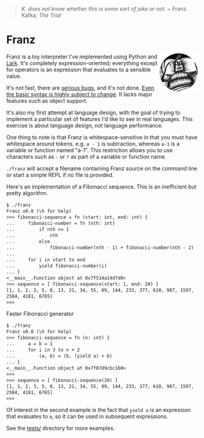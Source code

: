 > _K. does not know whether this is some sort of joke or not._ ~ Franz Kafka, _The Trial_

# Franz
<img align="right" width="100" height="100" src="https://github.com/cwells/franz/blob/master/franz.png">

Franz is a toy interpreter I've implemented using Python and [Lark](https://github.com/erezsh/lark). It's completely
expression-oriented; everything except for operators is an expression that evaluates to a sensible value. 

It's not fast, there are [serious bugs](https://github.com/cwells/franz/issues/1), and it's not done. [Even the basic 
syntax is highly subject to change](https://github.com/cwells/franz/issues/2). It lacks major features 
such as object support.

It's also my first attempt at language design, with the goal of trying to implement a particular set of features 
I'd like to see in real languages. This exercise is about language design, not language performance.

One thing to note is that Franz is whitespace-sensitive in that you must have whitespace around tokens.
e.g. `a - 1` is subtraction, whereas `a-1` is a variable or function named "a-1". This restriction allows
you to use characters such as `-` or `?` as part of a variable or function name.

`./franz` will accept a filename containing Franz source on the command line or 
start a simple REPL if no file is provided.

Here's an implementation of a Fibonacci sequence. This is an inefficient but pretty algorithm.

```
$ ./franz 
Franz v0.0 (\h for help)
>>> fibonacci-sequence = fn (start: int, end: int) {
...     fibonacci-number = fn (nth: int)
...         if nth <= 1
...             nth
...         else
...             fibonacci-number(nth - 1) + fibonacci-number(nth - 2)
... 
...     for i in start to end
...         yield fibonacci-number(i)
... }
<__main__.Function object at 0x7f514a14dfd0>
>>> sequence = [ fibonacci-sequence(start: 1, end: 20) ]
[1, 1, 2, 3, 5, 8, 13, 21, 34, 55, 89, 144, 233, 377, 610, 987, 1597, 2584, 4181, 6765]
>>> 
```

Faster Fibonacci generator
```
$ ./franz 
Franz v0.0 (\h for help)
>>> fibonacci-sequence = fn (n: int) {
...     a = b = 1
...     for i in 3 to n + 2
...         (a, b) = (b, (yield a) + b)
... }
<__main__.Function object at 0x7f07d9cbc160>
>>> 
>>> sequence = [ fibonacci-sequence(20) ]
[1, 1, 2, 3, 5, 8, 13, 21, 34, 55, 89, 144, 233, 377, 610, 987, 1597, 2584, 4181, 6765]
>>> 
```

Of interest in the second example is the fact that `yield a` is an expression that evaluates to `a`, 
so it can be used in subsequent expressions.


See the [tests/](https://github.com/cwells/franz/tree/master/tests) directory for more examples.
